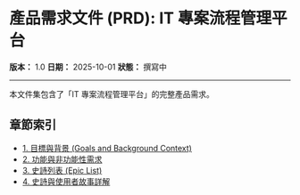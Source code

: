 # 產品需求文件 (PRD): IT 專案流程管理平台

**版本：** 1.0
**日期：** 2025-10-01
**狀態：** 撰寫中

---

本文件集包含了「IT 專案流程管理平台」的完整產品需求。

## 章節索引

*   [1. 目標與背景 (Goals and Background Context)](./1-goals-and-background-context.md)
*   [2. 功能與非功能性需求](./2-functional-and-non-functional-requirements.md)
*   [3. 史詩列表 (Epic List)](./3-epic-list.md)
*   [4. 史詩與使用者故事詳解](./4-epic-and-user-story-details.md)
